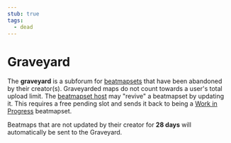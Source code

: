```yaml
---
stub: true
tags:
  - dead
---
```


# Graveyard

The **graveyard** is a subforum for [beatmapsets](/wiki/Beatmaps/Beatmapsets) that have been abandoned by their creator(s). Graveyarded maps do not count towards a user's total upload limit. The [beatmapset host](/wiki/Beatmaps/Beatmapsets/Beatmapset_host) may "revive" a beatmapset by updating it. This requires a free pending slot and sends it back to being a [Work in Progress](/wiki/Beatmaps#work-in-progress-and-pending) beatmapset.

Beatmaps that are not updated by their creator for **28 days** will automatically be sent to the Graveyard.

<!-- TODO: Add links-->
